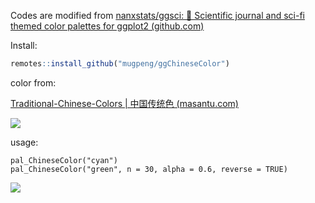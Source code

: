 Codes are modified from [nanxstats/ggsci: 🦄 Scientific journal and sci-fi themed color palettes for ggplot2 (github.com)](https://github.com/nanxstats/ggsci)



Install:

``` r
remotes::install_github("mugpeng/ggChineseColor")
```



color from:

[Traditional-Chinese-Colors | 中国传统色 (masantu.com)](https://colors.masantu.com/#/)

![](http://cos01.mugpeng.top/img/20230609143944.png)



usage:

```
pal_ChineseColor("cyan")
pal_ChineseColor("green", n = 30, alpha = 0.6, reverse = TRUE)
```

![](http://cos01.mugpeng.top/img/20230609144017.png)
